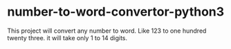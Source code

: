 # number-to-word-convertor-python3
This project will convert any number to word. Like 123 to one hundred twenty three. it will take only 1 to 14 digits.
